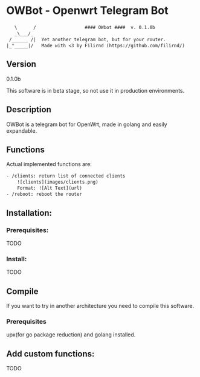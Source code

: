 

# OWBot - Openwrt Telegram Bot


````
   \      /                  #### OWbot ####  v. 0.1.0b
   _\___/_
 /______ /|  Yet another telegram bot, but for your router.
|_°_____|/   Made with <3 by Filirnd (https://github.com/filirnd/)
````

## Version
0.1.0b

This software is in beta stage, so not use it in production environments. 

## Description
OWBot is a telegram bot for OpenWrt, made in golang and easily expandable.


## Functions
Actual implemented functions are:

    - /clients: return list of connected clients
        ![clients](images/clients.png)
        Format: ![Alt Text](url)
    - /reboot: reboot the router
     
## Installation:
### Prerequisites:
TODO

### Install:
TODO


## Compile
If you want to try in another architecture you need to compile this software.

### Prerequisites
upx(for go package reduction) and golang installed.

## Add custom functions:
TODO



